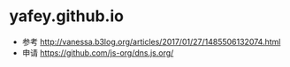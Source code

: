 # yafey.github.io

- 参考 http://vanessa.b3log.org/articles/2017/01/27/1485506132074.html
- 申请 https://github.com/js-org/dns.js.org/

